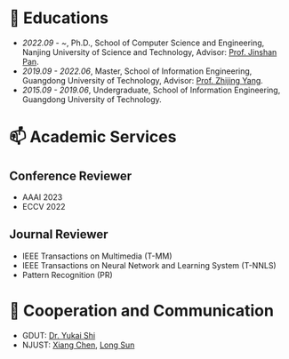 
# 📖 Educations
- *2022.09 - ~*, Ph.D., School of Computer Science and Engineering, Nanjing University of Science and Technology, Advisor: [Prof. Jinshan Pan](https://jspan.github.io/).
- *2019.09 - 2022.06*, Master, School of Information Engineering, Guangdong University of Technology, Advisor: [Prof. Zhijing Yang](https://yzw.gdut.edu.cn/info/1118/2031.htm).
- *2015.09 - 2019.06*, Undergraduate, School of Information Engineering, Guangdong University of Technology.

# 📫 Academic Services
## Conference Reviewer
- AAAI 2023
- ECCV 2022

## Journal Reviewer
- IEEE Transactions on Multimedia (T-MM)
- IEEE Transactions on Neural Network and Learning System (T-NNLS)
- Pattern Recognition (PR)

# 👯 Cooperation and Communication
- GDUT: [Dr. Yukai Shi](https://ykshi.github.io)
- NJUST: [Xiang Chen](https://cschenxiang.github.io), [Long Sun](https://github.com/sunny2109)
